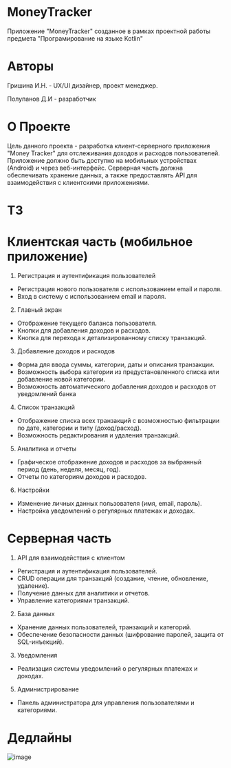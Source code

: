 # MoneyTracker
Приложение "MoneyTracker"  созданное в рамках  проектной работы предмета "Програмирование на языке Kotlin"
# Авторы
Гришина И.Н. - UX/UI дизайнер, проект менеджер. 

Полупанов Д.И - разработчик

# О Проекте
Цель данного проекта - разработка клиент-серверного приложения "Money Tracker" для отслеживания доходов и расходов пользователей. Приложение должно быть доступно на мобильных устройствах (Android) и через веб-интерфейс. Серверная часть должна обеспечивать хранение данных, а также предоставлять API для взаимодействия с клиентскими приложениями.

# ТЗ 
# Клиентская часть (мобильное приложение)
1. Регистрация и аутентификация пользователей
 * Регистрация нового пользователя с использованием email и пароля.
 * Вход в систему с использованием email и пароля.
2. Главный экран
* Отображение текущего баланса пользователя.
* Кнопки для добавления доходов и расходов.
* Кнопка для перехода к детализированному списку транзакций.
3. Добавление доходов и расходов
* Форма для ввода суммы, категории, даты и описания транзакции.
* Возможность выбора категории из предустановленного списка или добавление новой категории.
* Возможность автоматического добавления доходов и расходов от уведомлений банка
4. Список транзакций
* Отображение списка всех транзакций с возможностью фильтрации по дате, категории и типу (доход/расход).
* Возможность редактирования и удаления транзакций.
5. Аналитика и отчеты
* Графическое отображение доходов и расходов за выбранный период (день, неделя, месяц, год).
* Отчеты по категориям доходов и расходов.
6. Настройки
* Изменение личных данных пользователя (имя, email, пароль).
* Настройка уведомлений о регулярных платежах и доходах.

# Серверная часть

1. API для взаимодействия с клиентом

* Регистрация и аутентификация пользователей.
* CRUD операции для транзакций (создание, чтение, обновление, удаление).
* Получение данных для аналитики и отчетов.
* Управление категориями транзакций.
2. База данных

* Хранение данных пользователей, транзакций и категорий.
* Обеспечение безопасности данных (шифрование паролей, защита от SQL-инъекций).
3. Уведомления

* Реализация системы уведомлений о регулярных платежах и доходах.
5. Администрирование

* Панель администратора для управления пользователями и категориями.

# Дедлайны
![image](https://github.com/user-attachments/assets/8b3e576c-54e6-41a2-8489-56248b3a1795)

